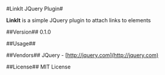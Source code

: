 #LinkIt JQuery Plugin#

**LinkIt** is a simple JQuery plugin to attach links to elements

##Version##
0.1.0

##Usage##

##Vendors##
JQuery - [http://jquery.com](http://jquery.com)

##License##
MIT License